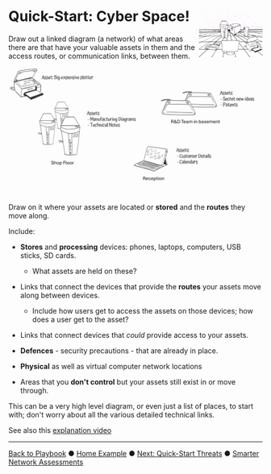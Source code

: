 # <img src="Networks.png" style="float:right; width:25%"/>Quick-Start: Cyber Space!

Draw out a linked diagram (a network) of what areas there are that have your valuable assets in them and the access routes, or communication links, between them. 

![NetworkExample](NetworkExample.png)

Draw on it where your assets are located or **stored** and the **routes** they move along.  

Include:

* **Stores** and **processing** devices: phones, laptops, computers, USB sticks, SD cards. 
  * What assets are held on these?

* Links that connect the devices that provide the **routes** your assets move along between devices.
  * Include how users get to access the assets on those devices; how does a user get to the asset? 

* Links that connect devices that *could* provide access to your assets. 
* **Defences** - security precautions - that are already in place.
* **Physical** as well as virtual computer network locations
* Areas that you **don't control** but your assets still exist in or move through.

This can be a very high level diagram, or even just a list of places, to start with; don't worry about all the various detailed technical links.

See also this [explanation video](https://www.youtube.com/watch?v=KEDMR-ojlI8&list=PLKjQAPJ7DIEpwAtzMKIRAiOrNvuk4qjWb&index=2)

---

[Back to Playbook](./Playbook.md)  ●  [Home Example](examples/Home.md#Networks)  ●  [Next: Quick-Start Threats](./Threats.md)  ●  [Smarter Network Assessments](../smart/Networks.md)
